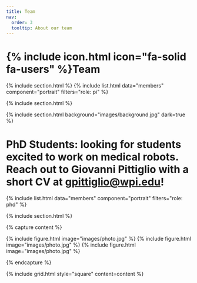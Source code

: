 ```yaml
---
title: Team
nav:
  order: 3
  tooltip: About our team
---
```


# {% include icon.html icon="fa-solid fa-users" %}Team

{% include section.html %}
{% include list.html data="members" component="portrait" filters="role: pi" %}

{% include section.html %}

{% include section.html background="images/background.jpg" dark=true %}
# PhD Students: looking for students excited to work on medical robots. Reach out to Giovanni Pittiglio with a short CV at gpittiglio@wpi.edu!

{% include list.html data="members" component="portrait" filters="role: phd" %}

{% include section.html %}

{% capture content %}

{% include figure.html image="images/photo.jpg" %}
{% include figure.html image="images/photo.jpg" %}
{% include figure.html image="images/photo.jpg" %}

{% endcapture %}

{% include grid.html style="square" content=content %}
